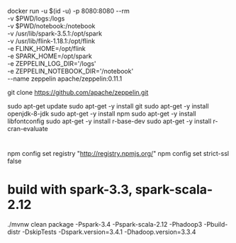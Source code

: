 
docker run -u $(id -u) -p 8080:8080 --rm \
-v $PWD/logs:/logs \
-v $PWD/notebook:/notebook \
-v /usr/lib/spark-3.5.1:/opt/spark \
-v /usr/lib/flink-1.18.1:/opt/flink \
-e FLINK_HOME=/opt/flink \
-e SPARK_HOME=/opt/spark \
-e ZEPPELIN_LOG_DIR='/logs' \
-e ZEPPELIN_NOTEBOOK_DIR='/notebook' \
--name zeppelin apache/zeppelin:0.11.1


git clone https://github.com/apache/zeppelin.git

sudo apt-get update
sudo apt-get -y install git
sudo apt-get -y install openjdk-8-jdk
sudo apt-get -y install npm
sudo apt-get -y install libfontconfig
sudo apt-get -y install r-base-dev
sudo apt-get -y install r-cran-evaluate

#
npm config set registry "http://registry.npmjs.org/"
npm config set strict-ssl false

# build with spark-3.3, spark-scala-2.12
./mvnw clean package -Pspark-3.4 -Pspark-scala-2.12 -Phadoop3 -Pbuild-distr -DskipTests -Dspark.version=3.4.1 -Dhadoop.version=3.3.4